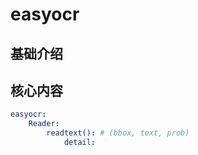 # easyocr


## 基础介绍


## 核心内容
```yaml
easyocr:
    Reader:
        readtext(): # (bbox, text, prob)
            detail:
```